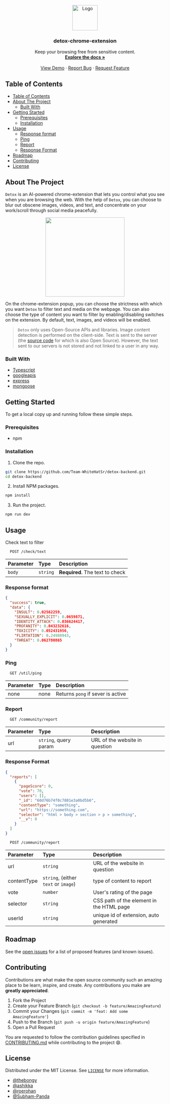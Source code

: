 <!-- PROJECT LOGO -->
<p align="center">
  <a href="https://github.com/Team-WhiteHatSr/detox-backend">
    <img src="https://github.com/Team-WhiteHatSr/detox-chrome-extension/blob/master/public/icon.png?raw=true" alt="Logo" width="80">
  </a>

  <h3 align="center">detox-chrome-extension</h3>

  <p align="center">
    Keep your browsing free from sensitive content.
    <br />
    <a href="https://github.com/Team-WhiteHatSr/detox-backend/#about-the-project"><strong>Explore the docs »</strong></a>
    <br />
    <br />
    <a href="https://github.com/Team-WhiteHatSr/detox-backend/">View Demo</a>
    ·
    <a href="https://github.com/Team-WhiteHatSr/detox-backend/issues">Report Bug</a>
    ·
    <a href="https://github.com/Team-WhiteHatSr/detox-backend/issues">Request Feature</a>
  </p>
</p>




<!-- TABLE OF CONTENTS -->
## Table of Contents

- [Table of Contents](#table-of-contents)
- [About The Project](#about-the-project)
  - [Built With](#built-with)
- [Getting Started](#getting-started)
  - [Prerequisites](#prerequisites)
  - [Installation](#installation)
- [Usage](#usage)
  - [Response format](#response-format)
  - [Ping](#ping)
  - [Report](#report)
  - [Response Format](#response-format-1)
- [Roadmap](#roadmap)
- [Contributing](#contributing)
- [License](#license)



<!-- ABOUT THE PROJECT -->
## About The Project

`Detox` is an AI-powered chrome-extension that lets you control what you see when you are browsing the web. With the help of `Detox`, you can choose to blur out obscene images, videos, and text, and concentrate on your work/scroll through social media peacefully.

<p align="center">
    <img src="https://github.com/Team-WhiteHatSr/detox-chrome-extension/raw/master/assets/demo-screenshot.png" width="250" style="text-align: center" />
</p>

On the chrome-extension popup, you can choose the strictness with which you want `Detox` to filter text and media on the webpage. You can also choose the type of content you want to filter by enabling/disabling switches on the extension. By default, text, images, and videos will be enabled.

> `Detox` only uses Open-Source APIs and libraries. Image content detection is performed on the client-side. Text is sent to the server (the [source code](https://github.com/Team-WhiteHatSr/detox-backend) for which is also Open Source). However, the text sent to our servers is not stored and not linked to a user in any way.

### Built With

* [Typescript](https://www.typescriptlang.org/)
* [googleapis](https://www.npmjs.com/package/googleapis)
* [express](https://www.npmjs.com/package/express)
* [mongoose](https://www.npmjs.com/package/mongoose)



<!-- GETTING STARTED -->
## Getting Started

To get a local copy up and running follow these simple steps.

### Prerequisites

* npm


### Installation
 
1. Clone the repo.
```sh
git clone https://github.com/Team-WhiteHatSr/detox-backend.git
cd detox-backend
```
2. Install NPM packages.
```sh
npm install
```
3. Run the project.
```sh
npm run dev
```

<!-- USAGE EXAMPLES -->
## Usage


Check text to filter
```http
  POST /check/text
```

| Parameter | Type     | Description                     |
| :-------- | :------- | :------------------------------ |
| `body`    | `string` | **Required**. The text to check |



### Response format

```json
{
  "success": true,
  "data": {
    "INSULT": 0.02562259,
    "SEXUALLY_EXPLICIT": 0.0659871,
    "IDENTITY_ATTACK": 0.036624417,
    "PROFANITY": 0.043232616,
    "TOXICITY": 0.052431956,
    "FLIRTATION": 0.24988943,
    "THREAT": 0.062780865
  }
}
```


### Ping

```http
  GET /util/ping
```

| Parameter | Type | Description                       |
| :-------- | :--- | :-------------------------------- |
| none      | none | Returns `pong` if sever is active |



### Report

```http
  GET /community/report
```

| Parameter | Type                  | Description                             |
| :-------- | :-------------------- | :-------------------------------------- |
| url       | `string`, query param | URL of the website in question          |



### Response Format

```json
{
  "reports": [
    {
      "pageScore": 0,
      "vote": 70,
      "users": [],
      "_id": "60d76b74f0c7801e3a0bd5b6",
      "contentType": "something",
      "url": "https://something.com",
      "selector": "html > body > section > p > something",
      "__v": 0
    }
  ]
}
```

```http
  POST /community/report
```

| Parameter | Type                  | Description                             |
| :-------- | :-------------------- | :-------------------------------------- |
| url       | `string`              | URL of the website in question          |
| contentType| `string`, (either `text` or `image`) | type of content to report|
| vote| `number` | User's rating of the page|
| selector| `string` | CSS path of the element in the HTML page|
| userId| `string` | unique id of extension, auto generated|



<!-- ROADMAP -->
## Roadmap

See the [open issues](https://github.com/Team-WhiteHatSr/detox-backend/issues) for a list of proposed features (and known issues).



<!-- CONTRIBUTING -->
## Contributing

Contributions are what make the open source community such an amazing place to be learn, inspire, and create. Any contributions you make are **greatly appreciated**.

1. Fork the Project
2. Create your Feature Branch (`git checkout -b feature/AmazingFeature`)
3. Commit your Changes (`git commit -m 'feat: Add some AmazingFeature'`)
4. Push to the Branch (`git push -u origin feature/AmazingFeature`)
5. Open a Pull Request

You are requested to follow the contribution guidelines specified in [CONTRIBUTING.md](./CONTRIBUTING.md) while contributing to the project :smile:.



<!-- LICENSE -->
## License

Distributed under the MIT License. See [`LICENSE`](./LICENSE) for more information.




<!-- MARKDOWN LINKS & IMAGES -->
<!-- https://www.markdownguide.org/basic-syntax/#reference-style-links -->

- [@thebongy](https://github.com/thebongy)
- [@ashikka](https://github.com/ashikka)
- [@roerohan](https://github.com/roerohan)
- [@Subham-Panda](https://github.com/Subham-Panda)
